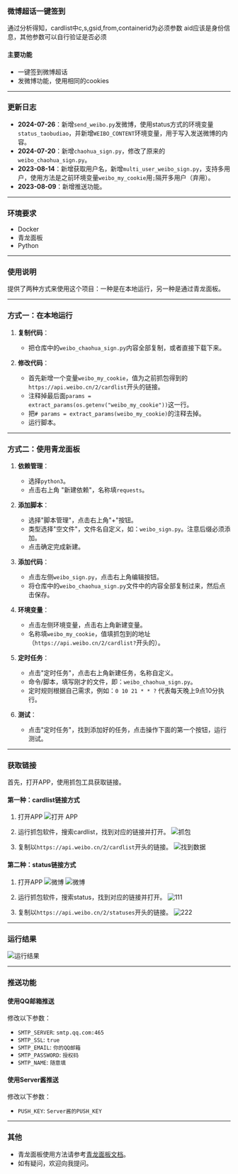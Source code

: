 ### 微博超话一键签到

通过分析得知，cardlist中c,s,gsid,from,containerid为必须参数
aid应该是身份信息，其他参数可以自行验证是否必须

#### 主要功能

- 一键签到微博超话
- 发微博功能，使用相同的cookies

---

### 更新日志

- **2024-07-26**：新增`send_weibo.py`发微博，使用status方式的环境变量`status_taobudiao`，并新增`WEIBO_CONTENT`环境变量，用于写入发送微博的内容。
- **2024-07-20**：新增`chaohua_sign.py`，修改了原来的`weibo_chaohua_sign.py`。
- **2023-08-14**：新增获取用户名，新增`multi_user_weibo_sign.py`，支持多用户，使用方法是之前环境变量`weibo_my_cookie`用`;`隔开多用户（弃用）。
- **2023-08-09**：新增推送功能。

---

### 环境要求

- Docker
- 青龙面板
- Python

---

### 使用说明

提供了两种方式来使用这个项目：一种是在本地运行，另一种是通过青龙面板。

---

### 方式一：在本地运行

1. **复制代码**：
   - 把仓库中的`weibo_chaohua_sign.py`内容全部复制，或者直接下载下来。

2. **修改代码**：
   - 首先新增一个变量`weibo_my_cookie`，值为之前抓包得到的`https://api.weibo.cn/2/cardlist`开头的链接。
   - 注释掉最后面`params = extract_params(os.getenv("weibo_my_cookie"))`这一行。
   - 把`# params = extract_params(weibo_my_cookie)`的注释去掉。
   - 运行脚本。

---

### 方式二：使用青龙面板

1. **依赖管理**：
   - 选择`python3`。
   - 点击右上角 "新建依赖"，名称填`requests`。

2. **添加脚本**：
   - 选择"脚本管理"，点击右上角"+"按钮。
   - 类型选择"空文件"，文件名自定义，如：`weibo_sign.py`。注意后缀必须添加。
   - 点击确定完成新建。

3. **添加代码**：
   - 点击左侧`weibo_sign.py`，点击右上角编辑按钮。
   - 将仓库中的`weibo_chaohua_sign.py`文件中的内容全部复制过来，然后点击保存。

4. **环境变量**：
   - 点击左侧环境变量，点击右上角新建变量。
   - 名称填`weibo_my_cookie`，值填抓包到的地址（`https://api.weibo.cn/2/cardlist?`开头的）。

5. **定时任务**：
   - 点击"定时任务"，点击右上角新建任务，名称自定义。
   - 命令/脚本，填写刚才的文件，即：`weibo_chaohua_sign.py`。
   - 定时规则根据自己需求，例如：`0 10 21 * * ?` 代表每天晚上9点10分执行。

6. **测试**：
   - 点击"定时任务"，找到添加好的任务，点击操作下面的第一个按钮，运行测试。

---

### 获取链接

首先，打开APP，使用抓包工具获取链接。

#### 第一种：cardlist链接方式

1. 打开APP
   ![打开 APP](images/20230804213711.jpg)

2. 运行抓包软件，搜索cardlist，找到对应的链接并打开。
   ![抓包](images/20230804213710.jpg)

3. 复制以`https://api.weibo.cn/2/cardlist`开头的链接。
   ![找到数据](images/20230804222552.jpg)

#### 第二种：status链接方式

1. 打开APP
   ![微博](https://github.com/user-attachments/assets/789233c7-7468-45d7-8b15-078e1a1f3a4c)
   ![微博](https://github.com/user-attachments/assets/be3326b3-4b25-4654-9ebd-92ec41881cfb)

2. 运行抓包软件，搜索status，找到对应的链接并打开。
   ![111](https://github.com/user-attachments/assets/fecbdae8-52ca-4ddd-a655-229289cb2f79)

3. 复制以`https://api.weibo.cn/2/statuses`开头的链接。
   ![222](https://github.com/user-attachments/assets/69c375e1-0b87-448e-a8e5-3d3e2ba30b67)

---

### 运行结果

![运行结果](https://github.com/user-attachments/assets/f5276d6b-6378-44dd-b188-3a30251a1564)

---

### 推送功能

#### 使用QQ邮箱推送

修改以下参数：

- `SMTP_SERVER`: `smtp.qq.com:465`
- `SMTP_SSL`: `true`
- `SMTP_EMAIL`: `你的QQ邮箱`
- `SMTP_PASSWORD`: `授权码`
- `SMTP_NAME`: `随意填`

#### 使用Server酱推送

修改以下参数：

- `PUSH_KEY`: `Server酱的PUSH_KEY`

---

### 其他

- 青龙面板使用方法请参考[青龙面板文档](https://github.com/whyour/qinglong)。
- 如有疑问，欢迎向我提问。
